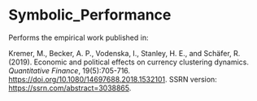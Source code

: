 # Symbolic_Performance

Performs the empirical work published in:

Kremer, M., Becker, A. P., Vodenska, I., Stanley, H. E., and Schäfer, R. (2019). Economic and political effects on currency clustering dynamics. *Quantitative Finance*, 19(5):705-716. https://doi.org/10.1080/14697688.2018.1532101. SSRN version: https://ssrn.com/abstract=3038865.
